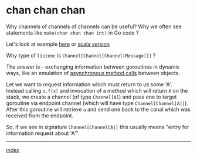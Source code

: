 # chan chan chan

Why channels of channels of channels can be useful?  Why we often see statements like `make(chan chan chan int)` in  Go code ?

Let's look at example [here](https://rogpeppe.wordpress.com/2009/12/01/concurrent-idioms-1-broadcasting-values-in-go-with-linked-channels/)
or [scala version](https://github.com/rssh/scala-gopher/blob/master/src/test/scala/example/BroadcasterSuite.scala)

Why type of `listenc` is `Channel[Channel[Channel[Message]]]` ?

The answer is -  exchanging information between goroutines in dynamic ways, like an emulation of 
[asynchronous method calls](https://en.wikipedia.org/wiki/Asynchronous_method_invocation) between objects.

Let we want to request information which must return to us some 'A'.
Instead calling `o.f(x)` and invocation of a method which will return `A` on the stack, we create a channel 
(of type `Channel[A]`) and pass one to target goroutine via endpoint channel (which will have type `Channel[Channel[A]]`).  
After this goroutine will retrieve `a` and send one back to the canal which was received from the endpoint.  

So, if we see in signature `Channel[Channel[A]]`  this usually means  "entry for information request about 'A'".
 
-----------------------
[index](https://github.com/rssh/notes)
